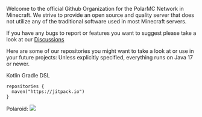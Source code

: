 Welcome to the official Github Organization for the PolarMC Network in Minecraft.
We strive to provide an open source and quality server that does not utilize any 
of the traditional software used in most Minecraft servers.

If you have any bugs to report or features you want to suggest please take a look at our 
<a class="github-button" href="https://github.com/orgs/Polar-Network/discussions" data-color-scheme="no-preference: dark_high_contrast; light: dark_high_contrast; dark: dark_high_contrast;" data-icon="octicon-comment-discussion" data-size="large" aria-label="Discuss buttons/github-buttons on GitHub">Discussions</a>


Here are some of our repositories you might want to take a look at or use in your future projects:
Unless explicitly specified, everything runs on Java 17 or newer.

Kotlin Gradle DSL
```
repositories {
  maven("https://jitpack.io")
}
```

Polaroid:   [![](https://jitpack.io/v/Polar-Network/Polaroid.svg)](https://jitpack.io/#Polar-Network/Polaroid)

